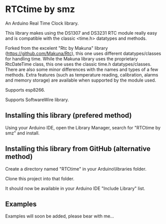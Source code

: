 # RTCtime by smz

An Arduino Real Time Clock library.  

This library makes using the DS1307 and DS3231 RTC module really easy and is compatible with the classic <time.h> datatypes and methods.

Forked from the excelent "Rtc by Makuna" library (https://github.com/Makuna/Rtc), this one uses different datatypes/classes for handling time. While the Makuna library uses the proprietary RtcDateTime class, this one uses the classic time.h datatypes/classes. There are also some minor differences with the names and types of a few methods. Extra features (such as temperature reading, calibration, alarms and memory storage) are available when supported by the module used.

Supports esp8266.

Supports SoftwareWire library.

## Installing this library (prefered method)
Using your Arduino IDE, open the Library Manager, search for "RTCtime by smz" and install.

## Installing this library from GitHub (alternative method)
Create a directory named "RTCtime" in your Arduino\libraries folder.

Clone this project into that folder.  

It should now be available in your Arduino IDE "Include Library" list.

## Examples

Examples will soon be added, please bear with me...
